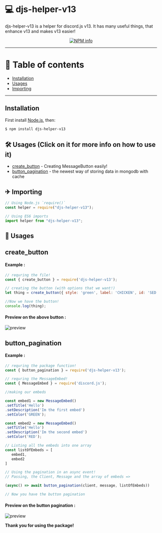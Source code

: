 # 💻 djs-helper-v13

djs-helper-v13 is a helper for discord.js v13. It has many useful things, that enhance v13 and makes v13 easier!

<div align="center">
  <p>
    <a href="https://nodei.co/npm/djs-helper-v13
/"><img src="https://nodei.co/npm/djs-helper-v13.png?downloads=true&stars=true" alt="NPM info" /></a>
  </p>
</div>

---

# 📝 Table of contents

-   [Installation](https://www.npmjs.com/package/djs-helper-v13#installation)
-   [Usages](https://www.npmjs.com/package/djs-helper-v13#-usages-click-on-it-for-more-info-on-how-to-use-it)
-   [Importing](https://www.npmjs.com/package/djs-helper-v13#-importing)

---

## Installation

First install [Node.js](http://nodejs.org/), then:

```sh
$ npm install djs-helper-v13
```

## 🛠 Usages (Click on it for more info on how to use it)

-   [create_button](https://www.npmjs.com/package/djs-helper-v13/create_button) - Creating MessageButton easily!
-   [button_pagination](https://www.npmjs.com/package/djs-helper-v13/button_pagination) - the newest way of storing data in mongodb with cache
## ✈ Importing

```javascript
// Using Node.js `require()`
const helper = require("djs-helper-v13");

// Using ES6 imports
import helper from "djs-helper-v13";
```

## 🔧 Usages


## create_button

#### Example :

```js
// requring the file!
const { create_button } = require('djs-helper-v13'); 

// creating the button (with options that we want!)
let thing = create_button({ style: 'green', label: 'CHICKEN', id: 'SED' }); 

//Now we have the button!
console.log(thing);
```

#### Preview on the above button :

![preview](https://media.discordapp.net/attachments/803265379484565564/864160182644899841/unknown.png)


## button_pagination

#### Example :

```js
// requring the package function!
const { button_pagination } = require('djs-helper-v13'); 

// requring the MessageEmbed!
const { MessageEmbed } = require('discord.js');

//making our embeds

const embed1 = new MessageEmbed()
.setTitle('Hello')
.setDescription('Im the first embed')
.setColor('GREEN');

const embed2 = new MessageEmbed()
.setTitle('Hello')
.setDescription('Im the second embed')
.setColor('RED');

// Listing all the embeds into one array
const listOfEmbeds = [
   embed1,
   embed2
]

// Using the pagination in an async event!
// Passing, the Client, Message and the array of embeds =>

(async() => await button_pagination(client, message, listOfEmbeds))

// Now you have the button pagination

```

#### Preview on the button pagination :

![preview](https://i.imgur.com/V25moSd.gif)


**Thank you for using the package!**